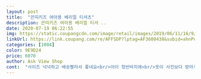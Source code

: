 ```yaml
---
layout: post 
title:  "꼰띠키즈 여아용 베리얼 티셔츠" 
description: 꼰띠키즈 여아용 베리얼 티셔 ..
date: 2020-07-19 06:22:55 
img: https://static.coupangcdn.com/image/retail/images/2019/06/11/16/9/8c316cce-3c6a-4c08-bdff-2d7d69d6e3de.jpg 
linkUrl: https://link.coupang.com/re/AFFSDP?lptag=AF3600438&subid=ahnPublicAsk&pageKey=237959825&itemId=753837309&vendorItemId=4904384834&traceid=V0-113-d910d6fbded46e28 
categories: [1004] 
color: 9E9D24 
price: 6070 
author: Ask View Shop 
cont:  "사이즈 넉넉하고 배송빨라서 좋네요<br/>아이 청반바지에<br/>옷이 사진보다 받아서 봤을 때 더 이쁜거 같아요 ㅎㅎ<br/>이옷은 작년에 7호로 화이트, 핑크 사서 한해 계속입다가 오염이 너무 심해져서 다시 구입한 옷.<br/> .<br/> 깔끔한 옷에 팔의디자인이 예뻐서 또 구매했어요.<br/> .<br/><br/>입힐티 구경하다가 구매했어요<br/>" 
---
```

